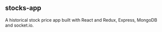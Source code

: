 ## stocks-app

A historical stock price app built with React and Redux, Express, MongoDB and socket.io.
